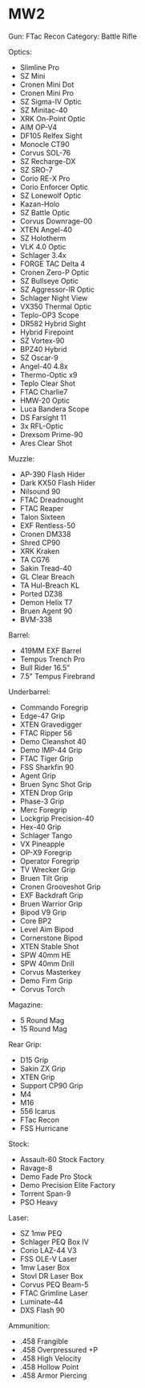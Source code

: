# MW2

Gun: FTac Recon
Category: Battle Rifle

Optics:

- Slimline Pro
- SZ Mini
- Cronen Mini Dot
- Cronen Mini Pro
- SZ Sigma-IV Optic
- SZ Minitac-40
- XRK On-Point Optic
- AIM OP-V4
- DF105 Relfex Sight
- Monocle CT90
- Corvus SOL-76
- SZ Recharge-DX
- SZ SRO-7
- Corio RE-X Pro
- Corio Enforcer Optic
- SZ Lonewolf Optic
- Kazan-Holo
- SZ Battle Optic
- Corvus Downrage-00
- XTEN Angel-40
- SZ Holotherm
- VLK 4.0 Optic
- Schlager 3.4x
- FORGE TAC Delta 4
- Cronen Zero-P Optic
- SZ Bullseye Optic
- SZ Aggressor-IR Optic
- Schlager Night View
- VX350 Thermal Optic
- Teplo-OP3 Scope
- DR582 Hybrid Sight
- Hybrid Firepoint
- SZ Vortex-90
- BPZ40 Hybrid
- SZ Oscar-9
- Angel-40 4.8x
- Thermo-Optic x9
- Teplo Clear Shot
- FTAC Charlie7
- HMW-20 Optic
- Luca Bandera Scope
- DS Farsight 11
- 3x RFL-Optic
- Drexsom Prime-90
- Ares Clear Shot

Muzzle:

- AP-390 Flash Hider
- Dark KX50 Flash Hider
- Nilsound 90
- FTAC Dreadnought
- FTAC Reaper
- Talon Sixteen
- EXF Rentless-50
- Cronen DM338
- Shred CP90
- XRK Kraken
- TA CG76
- Sakin Tread-40
- GL Clear Breach
- TA Hul-Breach KL
- Ported DZ38
- Demon Helix T7
- Bruen Agent 90
- BVM-338

Barrel:

- 419MM EXF Barrel
- Tempus Trench Pro
- Bull Rider 16.5"
- 7.5" Tempus Firebrand

Underbarrel:

- Commando Foregrip
- Edge-47 Grip
- XTEN Gravedigger
- FTAC Ripper 56
- Demo Cleanshot 40
- Demo IMP-44 Grip
- FTAC Tiger Grip
- FSS Sharkfin 90
- Agent Grip
- Bruen Sync Shot Grip
- XTEN Drop Grip
- Phase-3 Grip
- Merc Foregrip
- Lockgrip Precision-40
- Hex-40 Grip
- Schlager Tango
- VX Pineapple
- OP-X9 Foregrip
- Operator Foregrip
- TV Wrecker Grip
- Bruen Tilt Grip
- Cronen Grooveshot Grip
- EXF Backdraft Grip
- Bruen Warrior Grip
- Bipod V9 Grip
- Core BP2
- Level Aim Bipod
- Cornerstone Bipod
- XTEN Stable Shot
- SPW 40mm HE
- SPW 40mm Drill
- Corvus Masterkey
- Demo Firm Grip
- Corvus Torch

Magazine:

- 5 Round Mag
- 15 Round Mag

Rear Grip:

- D15 Grip
- Sakin ZX Grip
- XTEN Grip
- Support CP90 Grip
- M4
- M16
- 556 Icarus
- FTac Recon
- FSS Hurricane

Stock:

- Assault-60 Stock Factory
- Ravage-8
- Demo Fade Pro Stock
- Demo Precision Elite Factory
- Torrent Span-9
- PSO Heavy

Laser:

- SZ 1mw PEQ
- Schlager PEQ Box IV
- Corio LAZ-44 V3
- FSS OLE-V Laser
- 1mw Laser Box
- Stovl DR Laser Box
- Corvus PEQ Beam-5
- FTAC Grimline Laser
- Luminate-44
- DXS Flash 90

Ammunition:

- .458 Frangible
- .458 Overpressured +P
- .458 High Velocity
- .458 Hollow Point
- .458 Armor Piercing
